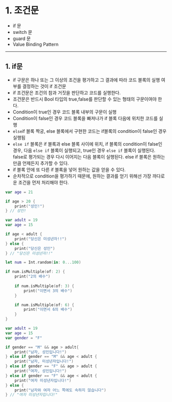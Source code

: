 # 1. 조건문
* if 문
* switch 문
* guard 문
* Value Binding Pattern

----------------------------

## 1. if문 
* if 구문은 하나 또는 그 이상의 조건을 평가하고 그 결과에 따라 코드 블록의 실행 여부를 결정하는 것이 if 조건문
* if 조건문은 조건의 참과 거짓을 판단하고 코드를 실행한다.
* 조건문은 반드시 Bool 타입의 true,false를 판단할 수 있는 형태의 구문이여야 한다.
* Condition이 true인 경우 코드 블록 내부의 구문이 실행
* Condition이 false인 경우 코드 블록을 빠져나가 if 블록 다음에 위치한 코드를 실행
* `else`if 블록 짝궁, else 블록에서 구현한 코드는 if블록의 condition이 false인 경우 실행됨
* `else if` 블록은 if 블록과 else 블록 사이에 위치, if 블록의 condition이 false인 경우, 다음 `else if` 블록이 실행되고, true인 경우 `else if` 블록이 실행된다. false로 평가되는 경우 다시 이어지는 다음 블록이 실행된다.   else if 블록은 원하는 만큼 언제든지 추가할 수 있다.
* if 블록 안에 또 다른 if 블록을 넣어 원하는 값을 얻을 수 있다.
* 순차적으로 condition을 평가하기 때문에, 원하는 결과를 얻기 위해선 가장 까다로운 조건을 먼저 처리해야 한다.

```swift
var age = 21

if age > 20 {
    print("성인!")
} // 성인!
```
```swift
var adult = 19
var age = 15

if age < adult {
    print("당신은 미성년자!!")
} else {
    print("당신은 성인")
} // "당신은 미성년자!!"
```
```swift
let num = Int.random(in: 0...100)

if num.isMultiple(of: 2) {
    print("2의 배수")
    
    if num.isMultiple(of: 3) {
        print("이면서 3의 배수")
    }

    if num.isMultiple(of: 6) {
        print("이면서 6의 배수")
    }
}
```
```swift
var adult = 19
var age = 15
var gender = "F"

if gender == "M" && age > adult{
    print("남자, 성인입니다!")
} else if gender == "M" && age < adult {
    print("남자, 미성년자입니다!")
} else if gender == "F" && age > adult {
    print("여자, 성인입니다!")
} else if gender == "F" && age < adult {
    print("여자 미성년자입니다!")
} else {
    print("남자와 여자 어느 쪽에도 속하지 않습니다")
} // "여자 미성년자입니다!"
```
